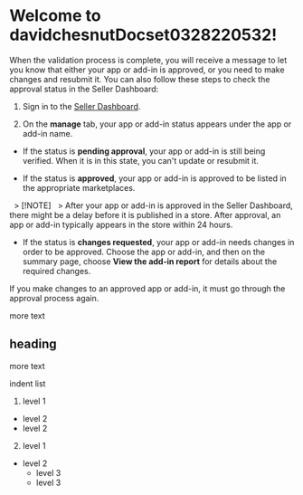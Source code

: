 # Welcome to davidchesnutDocset0328220532!

When the validation process is complete, you will receive a message to let you know that either your app or add-in is approved, or you need to make changes and resubmit it. You can also follow these steps to check the approval status in the Seller Dashboard:
  
    
    

1. Sign in to the  [Seller Dashboard](http://go.microsoft.com/fwlink/?LinkId=248605).
    
  
2. On the **manage** tab, your app or add-in status appears under the app or add-in name.

  - If the status is **pending approval**, your app or add-in is still being verified. When it is in this state, you can't update or resubmit it.
  
  
  - If the status is **approved**, your app or add-in is approved to be listed in the appropriate marketplaces.
  
  > [!NOTE]
  > After your app or add-in is approved in the Seller Dashboard, there might be a delay before it is published in a store. After approval, an app or add-in typically appears in the store within 24 hours. 
  
  - If the status is **changes requested**, your app or add-in needs changes in order to be approved. Choose the app or add-in, and then on the summary page, choose **View the add-in report** for details about the required changes.
    
  
If you make changes to an approved app or add-in, it must go through the approval process again.
  
  
more text
## heading
more text

indent list
1. level 1
  - level 2
  - level 2
2. level 1
  - level 2
    - level 3
    - level 3
    
